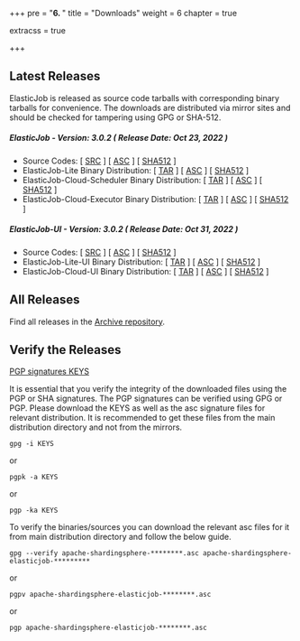 +++
pre = "<b>6. </b>"
title = "Downloads"
weight = 6
chapter = true

extracss = true

+++

## Latest Releases

ElasticJob is released as source code tarballs with corresponding binary tarballs for convenience. 
The downloads are distributed via mirror sites and should be checked for tampering using GPG or SHA-512.

##### ElasticJob - Version: 3.0.2 ( Release Date: Oct 23, 2022 )

- Source Codes: [ [SRC](https://www.apache.org/dyn/closer.lua/shardingsphere/elasticjob-3.0.2/apache-shardingsphere-elasticjob-3.0.2-src.zip) ] [ [ASC](https://downloads.apache.org/shardingsphere/elasticjob-3.0.2/apache-shardingsphere-elasticjob-3.0.2-src.zip.asc) ] [ [SHA512](https://downloads.apache.org/shardingsphere/elasticjob-3.0.2/apache-shardingsphere-elasticjob-3.0.2-src.zip.sha512) ]
- ElasticJob-Lite Binary Distribution: [ [TAR](https://www.apache.org/dyn/closer.lua/shardingsphere/elasticjob-3.0.2/apache-shardingsphere-elasticjob-3.0.2-lite-bin.tar.gz) ] [ [ASC](https://downloads.apache.org/shardingsphere/elasticjob-3.0.2/apache-shardingsphere-elasticjob-3.0.2-lite-bin.tar.gz.asc) ] [ [SHA512](https://downloads.apache.org/shardingsphere/elasticjob-3.0.2/apache-shardingsphere-elasticjob-3.0.2-lite-bin.tar.gz.sha512) ]
- ElasticJob-Cloud-Scheduler Binary Distribution: [ [TAR](https://www.apache.org/dyn/closer.lua/shardingsphere/elasticjob-3.0.2/apache-shardingsphere-elasticjob-3.0.2-cloud-scheduler-bin.tar.gz) ] [ [ASC](https://downloads.apache.org/shardingsphere/elasticjob-3.0.2/apache-shardingsphere-elasticjob-3.0.2-cloud-scheduler-bin.tar.gz.asc) ] [ [SHA512](https://downloads.apache.org/shardingsphere/elasticjob-3.0.2/apache-shardingsphere-elasticjob-3.0.2-cloud-scheduler-bin.tar.gz.sha512) ]
- ElasticJob-Cloud-Executor Binary Distribution: [ [TAR](https://www.apache.org/dyn/closer.lua/shardingsphere/elasticjob-3.0.2/apache-shardingsphere-elasticjob-3.0.2-cloud-executor-bin.tar.gz) ] [ [ASC](https://downloads.apache.org/shardingsphere/elasticjob-3.0.2/apache-shardingsphere-elasticjob-3.0.2-cloud-executor-bin.tar.gz.asc) ] [ [SHA512](https://downloads.apache.org/shardingsphere/elasticjob-3.0.2/apache-shardingsphere-elasticjob-3.0.2-cloud-executor-bin.tar.gz.sha512) ]

##### ElasticJob-UI - Version: 3.0.2 ( Release Date: Oct 31, 2022 )

- Source Codes: [ [SRC](https://www.apache.org/dyn/closer.lua/shardingsphere/elasticjob-ui-3.0.2/apache-shardingsphere-elasticjob-3.0.2-ui-src.zip) ] [ [ASC](https://downloads.apache.org/shardingsphere/elasticjob-ui-3.0.2/apache-shardingsphere-elasticjob-3.0.2-ui-src.zip.asc) ] [ [SHA512](https://downloads.apache.org/shardingsphere/elasticjob-ui-3.0.2/apache-shardingsphere-elasticjob-3.0.2-ui-src.zip.sha512) ]
- ElasticJob-Lite-UI Binary Distribution: [ [TAR](https://www.apache.org/dyn/closer.lua/shardingsphere/elasticjob-ui-3.0.2/apache-shardingsphere-elasticjob-3.0.2-lite-ui-bin.tar.gz) ] [ [ASC](https://downloads.apache.org/shardingsphere/elasticjob-ui-3.0.2/apache-shardingsphere-elasticjob-3.0.2-lite-ui-bin.tar.gz.asc) ] [ [SHA512](https://downloads.apache.org/shardingsphere/elasticjob-ui-3.0.2/apache-shardingsphere-elasticjob-3.0.2-lite-ui-bin.tar.gz.sha512) ]
- ElasticJob-Cloud-UI Binary Distribution: [ [TAR](https://www.apache.org/dyn/closer.lua/shardingsphere/elasticjob-ui-3.0.2/apache-shardingsphere-elasticjob-3.0.2-cloud-ui-bin.tar.gz) ] [ [ASC](https://downloads.apache.org/shardingsphere/elasticjob-ui-3.0.2/apache-shardingsphere-elasticjob-3.0.2-cloud-ui-bin.tar.gz.asc) ] [ [SHA512](https://downloads.apache.org/shardingsphere/elasticjob-ui-3.0.2/apache-shardingsphere-elasticjob-3.0.2-cloud-ui-bin.tar.gz.sha512) ]

## All Releases

Find all releases in the [Archive repository](https://archive.apache.org/dist/shardingsphere/).

## Verify the Releases

[PGP signatures KEYS](https://downloads.apache.org/shardingsphere/KEYS)

It is essential that you verify the integrity of the downloaded files using the PGP or SHA signatures. 
The PGP signatures can be verified using GPG or PGP. Please download the KEYS as well as the asc signature files for relevant distribution. 
It is recommended to get these files from the main distribution directory and not from the mirrors.

```shell
gpg -i KEYS
```

or

```shell
pgpk -a KEYS
```

or

```shell
pgp -ka KEYS
```

To verify the binaries/sources you can download the relevant asc files for it from main distribution directory and follow the below guide.

```shell
gpg --verify apache-shardingsphere-********.asc apache-shardingsphere-elasticjob-*********
```

or

```shell
pgpv apache-shardingsphere-elasticjob-********.asc
```

or

```shell
pgp apache-shardingsphere-elasticjob-********.asc
```

